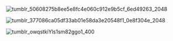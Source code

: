 ![tumblr_50608275b8ee5e8fc4e060c912e9b5cf_6ed49263_2048](https://github.com/user-attachments/assets/95bc07b3-e624-4a20-8629-a8ac3170770a)

















![tumblr_377086ca05df33ab01e58da3e20548f1_0e8f304e_2048](https://github.com/user-attachments/assets/0c16905d-6141-4ac7-90e8-52b2f0fcc3c1)
                   




   ![tumblr_owqstkiYls1sm82ggo1_400](https://github.com/user-attachments/assets/93239aba-90f4-421a-93af-2daa335470b3)


